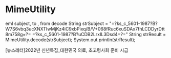 # MimeUtility
eml subject, to , from decode
String strSubject = "=?ks_c_5601-1987?B?W7S6vbq3ucXNXTIwMjKz4iC9xbPixq/B/V+068fRuc6xuSDAx7fhLCDDyrDtt8m758g=?=
	=?ks_c_5601-1987?B?uCDB2LrxIL3Dsd4=?="
  String strResult = MimeUtility.decode(strSubject);
  System.out.println(strResult);
  
  [뉴스레터]2022년 신년특집_대한민국 의료, 초고령사회 준비 시급
